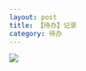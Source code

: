 ```yaml
---
layout: post
title: 【待办】记录
category: 待办
---
```

![](http://rab41f8zg.hd-bkt.clouddn.com/img/todo-220420-1.png)

  




